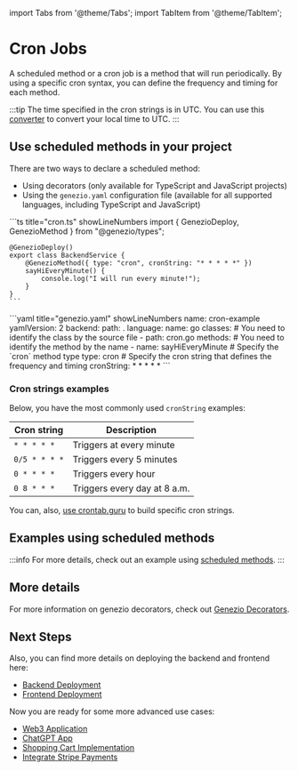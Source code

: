 import Tabs from '@theme/Tabs';
import TabItem from '@theme/TabItem';

# Cron Jobs

A scheduled method or a cron job is a method that will run periodically. By using a specific cron syntax, you can define the frequency and timing for each method.

:::tip
The time specified in the cron strings is in UTC. You can use this [converter](https://dateful.com/convert/utc) to convert your local time to UTC.
:::

## Use scheduled methods in your project

There are two ways to declare a scheduled method:

-   Using decorators (only available for TypeScript and JavaScript projects)
-   Using the `genezio.yaml` configuration file (available for all supported languages, including TypeScript and JavaScript)

<Tabs>
  <TabItem value="decorators" label="Decorators (TS/JS)">
    ```ts title="cron.ts" showLineNumbers
    import { GenezioDeploy, GenezioMethod } from "@genezio/types";

    @GenezioDeploy()
    export class BackendService {
        @GenezioMethod({ type: "cron", cronString: "* * * * *" })
        sayHiEveryMinute() {
            console.log("I will run every minute!");
        }
    }
    ```

  </TabItem>
  <TabItem value="yaml" label="Configuration File (All supported languages)">
    ```yaml title="genezio.yaml" showLineNumbers
    name: cron-example
    yamlVersion: 2
    backend:
      path: .
      language:
        name: go
      classes:
        # You need to identify the class by the source file
        - path: cron.go
          methods:
            # You need to identify the method by the name
            - name: sayHiEveryMinute
              # Specify the `cron` method type
              type: cron
              # Specify the cron string that defines the frequency and timing
              cronString: * * * * *
    ```
  </TabItem>
</Tabs>

### Cron strings examples

Below, you have the most commonly used `cronString` examples:

| Cron string   | Description                  |
| ------------- | ---------------------------- |
| `* * * * *`   | Triggers at every minute     |
| `0/5 * * * *` | Triggers every 5 minutes     |
| `0 * * * *`   | Triggers every hour          |
| `0 8 * * *`   | Triggers every day at 8 a.m. |

You can, also, [use crontab.guru](https://crontab.guru/) to build specific cron strings.

## Examples using scheduled methods

:::info
For more details, check out an example using [scheduled methods](https://github.com/Genez-io/genezio-examples/tree/master/javascript/cron).
:::

## More details

For more information on genezio decorators, check out [Genezio Decorators](/docs/project-structure/genezio-decorators).

## Next Steps

Also, you can find more details on deploying the backend and frontend here:

-   [Backend Deployment](/docs/features/backend-deployment)
-   [Frontend Deployment](/docs/features/frontend-deployment)

Now you are ready for some more advanced use cases:

-   [Web3 Application](https://genezio.com/blog/create-your-first-web3-app/)
-   [ChatGPT App](https://genezio.com/blog/create-your-first-app-using-chatgpt/)
-   [Shopping Cart Implementation](https://genezio.com/blog/implement-a-shopping-cart-using-typescript-redis-and-react/)
-   [Integrate Stripe Payments](https://genezio.com/blog/integrate-stripe-payments/)
